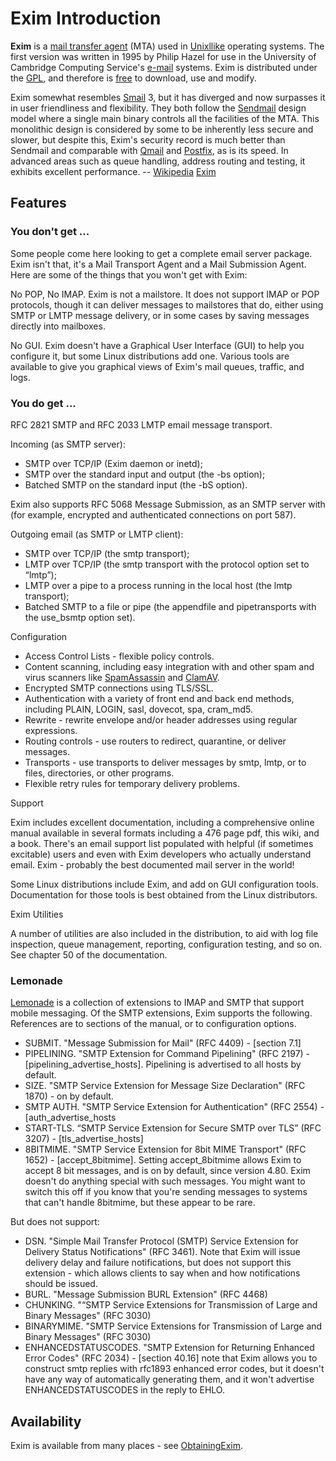 Exim Introduction
=================

**Exim** is a
[mail transfer agent](http://www.wikipedia.com/wiki/mail_transfer_agent) (MTA) used
in [Unixllike](http://www.wikipedia.com/wiki/Unix-like) operating systems. The first
version was written in 1995 by Philip Hazel for use in the University of
Cambridge Computing Service's [e-mail](http://www.wikipedia.com/wiki/e-mail)
systems. Exim is distributed under the [GPL](http://www.wikipedia.com/wiki/GPL), and
therefore is [free](http://www.wikipedia.com/wiki/Free_software) to download, use
and modify.

Exim somewhat resembles [Smail](http://www.wikipedia.com/wiki/Smail) 3, but it has
diverged and now surpasses it in user friendliness and flexibility. They
both follow the [Sendmail](http://www.wikipedia.com/wiki/Sendmail) design model
where a single main binary controls all the facilities of the MTA. This
monolithic design is considered by some to be inherently less secure and
slower, but despite this, Exim's security record is much better than
Sendmail and comparable with [Qmail](http://www.wikipedia.com/wiki/Qmail) and
[Postfix](http://www.wikipedia.com/wiki/Postfix), as is its speed. In advanced areas
such as queue handling, address routing and testing, it exhibits
excellent performance. -- [Wikipedia](http://www.wikipedia.com/wiki/Main_Page)
[Exim](http://www.wikipedia.com/wiki/Exim)

Features
--------

### You don't get ...

Some people come here looking to get a complete email server package.
Exim isn't that, it's a Mail Transport Agent and a Mail Submission
Agent. Here are some of the things that you won't get with Exim:

No POP, No IMAP. Exim is not a mailstore. It does not support IMAP or
POP protocols, though it can deliver messages to mailstores that do,
either using SMTP or LMTP message delivery, or in some cases by saving
messages directly into mailboxes.

No GUI. Exim doesn't have a Graphical User Interface (GUI) to help you
configure it, but some Linux distributions add one. Various tools are
available to give you graphical views of Exim's mail queues, traffic,
and logs.

### You do get ...

RFC 2821 SMTP and RFC 2033 LMTP email message transport.

Incoming (as SMTP server):
-   SMTP over TCP/IP (Exim daemon or inetd);
-   SMTP over the standard input and output (the -bs option);
-   Batched SMTP on the standard input (the -bS option).

Exim also supports RFC 5068 Message Submission, as an SMTP server with
(for example, encrypted and authenticated connections on port 587).

Outgoing email (as SMTP or LMTP client):
-   SMTP over TCP/IP (the smtp transport);
-   LMTP over TCP/IP (the smtp transport with the protocol option set to
    “lmtp”);
-   LMTP over a pipe to a process running in the local host (the lmtp
    transport);
-   Batched SMTP to a file or pipe (the appendfile and pipetransports
    with the use\_bsmtp option set).

Configuration
-   Access Control Lists - flexible policy controls.
-   Content scanning, including easy integration with and other spam and
    virus scanners like [SpamAssassin](../SpamAssassin) and
    [ClamAV](../ClamAV).
-   Encrypted SMTP connections using TLS/SSL.
-   Authentication with a variety of front end and back end methods,
    including PLAIN, LOGIN, sasl, dovecot, spa, cram\_md5.
-   Rewrite - rewrite envelope and/or header addresses using regular
    expressions.
-   Routing controls - use routers to redirect, quarantine, or deliver
    messages.
-   Transports - use transports to deliver messages by smtp, lmtp, or to
    files, directories, or other programs.
-   Flexible retry rules for temporary delivery problems.

Support

Exim includes excellent documentation, including a comprehensive
online manual available in several formats including a 476 page pdf,
this wiki, and a book. There's an email support list populated with
helpful (if sometimes excitable) users and even with Exim developers
who actually understand email. Exim - probably the best documented
mail server in the world!

Some Linux distributions include Exim, and add on GUI configuration
tools. Documentation for those tools is best obtained from the Linux
distributors.

Exim Utilities

A number of utilities are also included in the distribution, to aid
with log file inspection, queue management, reporting, configuration
testing, and so on. See chapter 50 of the documentation.

### Lemonade

[Lemonade](http://www.standardstrack.com/ietf/lemonade/) is a collection
of extensions to IMAP and SMTP that support mobile messaging. Of the
SMTP extensions, Exim supports the following. References are to sections
of the manual, or to configuration options.
-   SUBMIT. "Message Submission for Mail" (RFC 4409) - [section 7.1]
-   PIPELINING. "SMTP Extension for Command Pipelining" (RFC 2197) -
    [pipelining\_advertise\_hosts]. Pipelining is advertised to all
    hosts by default.
-   SIZE. "SMTP Service Extension for Message Size Declaration" (RFC
    1870) - on by default.
-   SMTP AUTH. "SMTP Service Extension for Authentication" (RFC 2554) -
    [auth\_advertise\_hosts
-   START-TLS. “SMTP Service Extension for Secure SMTP over TLS” (RFC
    3207) - [tls\_advertise\_hosts]
-   8BITMIME. "SMTP Service Extension for 8bit MIME Transport" (RFC
    1652) - [accept\_8bitmime]. Setting accept\_8bitmime allows Exim to
    accept 8 bit messages, and is on by default, since version 4.80. Exim doesn't do
    anything special with such messages. You might want to switch this off if you know that you're sending messages to systems that can't handle 8bitmime, but these appear to be rare.

But does not support:
-   DSN. "Simple Mail Transfer Protocol (SMTP) Service Extension for
    Delivery Status Notifications" (RFC 3461). Note that Exim will issue
    delivery delay and failure notifications, but does not support this
    extension - which allows clients to say when and how notifications
    should be issued.
-   BURL. "Message Submission BURL Extension" (RFC 4468)
-   CHUNKING. "“SMTP Service Extensions for Transmission of Large and
    Binary Messages" (RFC 3030)
-   BINARYMIME. "SMTP Service Extensions for Transmission of Large and
    Binary Messages" (RFC 3030)
-   ENHANCEDSTATUSCODES. "SMTP Extension for Returning Enhanced Error
    Codes" (RFC 2034) - [section 40.16] note that Exim allows you to
    construct smtp replies with rfc1893 enhanced error codes, but it
    doesn't have any way of automatically generating them, and it won't
    advertise ENHANCEDSTATUSCODES in the reply to EHLO.

Availability
------------

Exim is available from many places - see
[ObtainingExim](ObtainingExim).